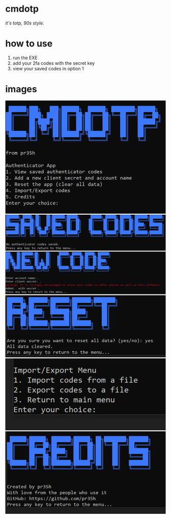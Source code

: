 # cmdotp
*it's totp, 90s style.*

# how to use
1. run the EXE
2. add your 2fa codes with the secret key
3. view your saved codes in option 1

# images

<img src="images/1.png">
<img src="images/2.png">
<img src="images/3.png">
<img src="images/4.png">
<img src="images/5.png">
<img src="images/6.png">

